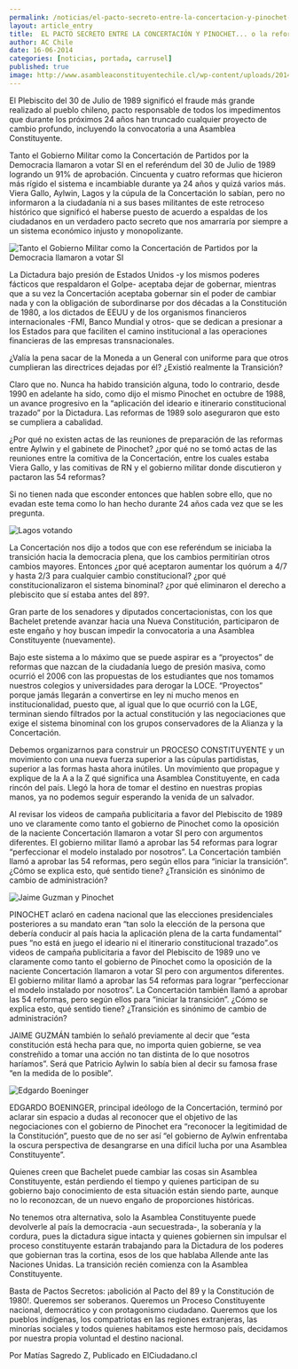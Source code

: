 ```yaml
---
permalink: /noticias/el-pacto-secreto-entre-la-concertacion-y-pinochet-o-la-reforma-que-impide-la-asamblea-constituyente.html
layout: article_entry
title:  EL PACTO SECRETO ENTRE LA CONCERTACIÓN Y PINOCHET... o la reforma que impide la Asamblea Constituyente.
author: AC Chile
date: 16-06-2014
categories: [noticias, portada, carrusel]
published: true
image: http://www.asambleaconstituyentechile.cl/wp-content/uploads/2014/06/20070911001638-pinochet-20y-20aylwin-300x240.jpg
---
```


El Plebiscito del 30 de Julio de 1989 significó el fraude más grande realizado al pueblo chileno, pacto responsable de todos los impedimentos que durante los próximos 24 años han truncado cualquier proyecto de cambio profundo, incluyendo la convocatoria a una Asamblea Constituyente.

Tanto el Gobierno Militar como la Concertación de Partidos por la Democracia llamaron a votar SI en el referéndum del 30 de Julio de 1989 logrando un 91% de aprobación. Cincuenta y cuatro reformas que hicieron más rígido el sistema e incambiable durante ya 24 años y quizá varios más. Viera Gallo, Aylwin, Lagos y la cúpula de la Concertación lo sabían, pero no informaron a la ciudadanía ni a sus bases militantes de este retroceso histórico que significó el haberse puesto de acuerdo a espaldas de los ciudadanos en un verdadero pacto secreto que nos amarraría por siempre a un sistema económico injusto y monopolizante.

<img src="http://www.asambleaconstituyentechile.cl/wp-content/uploads/2014/06/20070911001638-pinochet-20y-20aylwin-300x240.jpg" title="Tanto el Gobierno Militar como la Concertación de Partidos por la Democracia llamaron a votar SI" class="img-responsive">

La Dictadura bajo presión de Estados Unidos -y los mismos poderes fácticos que respaldaron el Golpe- aceptaba dejar de gobernar, mientras que a su vez la Concertación aceptaba gobernar sin el poder de cambiar nada y con la obligación de subordinarse por dos décadas a la Constitución de 1980, a los dictados de EEUU y de los organismos financieros internacionales -FMI, Banco Mundial y otros- que se dedican a presionar a los Estados para que faciliten el camino institucional a las operaciones financieras de las empresas transnacionales.

¿Valía la pena sacar de la Moneda a un General con uniforme para que otros cumplieran las directrices dejadas por él? ¿Existió realmente la Transición?

Claro que no. Nunca ha habido transición alguna, todo lo contrario, desde 1990 en adelante ha sido, como dijo el mismo Pinochet en octubre de 1988, un avance progresivo en la “aplicación del ideario e itinerario constitucional trazado” por la Dictadura. Las reformas de 1989 solo aseguraron que esto se cumpliera a cabalidad.

¿Por qué no existen actas de las reuniones de preparación de las reformas entre Aylwin y el gabinete de Pinochet? ¿por qué no se tomó actas de las reuniones entre la comitiva de la Concertación, entre los cuales estaba Viera Gallo, y las comitivas de RN y el gobierno militar donde discutieron y pactaron las 54 reformas?

Si no tienen nada que esconder entonces que hablen sobre ello, que no evadan este tema como lo han hecho durante 24 años cada vez que se les pregunta.

<img src="http://www.asambleaconstituyentechile.cl/wp-content/uploads/2014/06/lagos-votando-pr-el-S%C3%AD.jpg" alt="Lagos votando" class="img-responsive">

La Concertación nos dijo a todos que con ese referéndum se iniciaba la transición hacia la democracia plena, que los cambios permitirían otros cambios mayores. Entonces ¿por qué aceptaron aumentar los quórum a 4/7 y hasta 2/3 para cualquier cambio constitucional? ¿por qué constitucionalizaron el sistema binominal? ¿por qué eliminaron el derecho a plebiscito que sí estaba antes del 89?.

Gran parte de los senadores y diputados concertacionistas, con los que Bachelet pretende avanzar hacia una Nueva Constitución, participaron de este engaño y hoy buscan impedir la convocatoria a una Asamblea Constituyente (nuevamente).

Bajo este sistema a lo máximo que se puede aspirar es a “proyectos” de reformas que nazcan de la ciudadanía luego de presión masiva, como ocurrió el 2006 con las propuestas de los estudiantes que nos tomamos nuestros colegios y universidades para derogar la LOCE. “Proyectos” porque jamás llegarán a convertirse en ley ni mucho menos en institucionalidad, puesto que, al igual que lo que ocurrió con la LGE, terminan siendo filtrados por la actual constitución y las negociaciones que exige el sistema binominal con los grupos conservadores de la Alianza y la Concertación.

Debemos organizarnos para construir un PROCESO CONSTITUYENTE y un movimiento con una nueva fuerza superior a las cúpulas partidistas, superior a las formas hasta ahora inútiles. Un movimiento que propague y explique de la A a la Z qué significa una Asamblea Constituyente, en cada rincón del país. Llegó la hora de tomar el destino en nuestras propias manos, ya no podemos seguir esperando la venida de un salvador.

Al revisar los videos de campaña publicitaria a favor del Plebiscito de 1989 uno ve claramente como tanto el gobierno de Pinochet como la oposición de la naciente Concertación llamaron a votar SI pero con argumentos diferentes. El gobierno militar llamó a aprobar las 54 reformas para lograr “perfeccionar el modelo instalado por nosotros”. La Concertación también llamó a aprobar las 54 reformas, pero según ellos para “iniciar la transición”. ¿Cómo se explica esto, qué sentido tiene? ¿Transición es sinónimo de cambio de administración?

<img src="http://www.asambleaconstituyentechile.cl/wp-content/uploads/2014/06/Jaime-Guzm%C3%A1n-y-Pinochet-intervenidos-x-Juan-Carlos-Villavicencio-Descontexto-2.jpg" alt="Jaime Guzman y Pinochet" class="img-responsive">

PINOCHET aclaró en cadena nacional que las elecciones presidenciales posteriores a su mandato eran “tan solo la elección de la persona que debería conducir al país hacia la aplicación plena de la carta fundamental” pues “no está en juego el ideario ni el itinerario constitucional trazado”.os videos de campaña publicitaria a favor del Plebiscito de 1989 uno ve claramente como tanto el gobierno de Pinochet como la oposición de la naciente Concertación llamaron a votar SI pero con argumentos diferentes. El gobierno militar llamó a aprobar las 54 reformas para lograr “perfeccionar el modelo instalado por nosotros”. La Concertación también llamó a aprobar las 54 reformas, pero según ellos para “iniciar la transición”. ¿Cómo se explica esto, qué sentido tiene? ¿Transición es sinónimo de cambio de administración?

JAIME GUZMÁN también lo señaló previamente al decir que “esta constitución está hecha para que, no importa quien gobierne, se vea constreñido a tomar una acción no tan distinta de lo que nosotros haríamos”. Será que Patricio Aylwin lo sabía bien al decir su famosa frase “en la medida de lo posible”.

<img src="http://www.asambleaconstituyentechile.cl/wp-content/uploads/2014/06/Edgardo_Boeninger-620x380.jpg" alt="Edgardo Boeninger" class="img-responsive">

EDGARDO BOENINGER, principal ideólogo de la Concertación, terminó por aclarar sin espacio a dudas al reconocer que el objetivo de las negociaciones con el gobierno de Pinochet era “reconocer la legitimidad de la Constitución”, puesto que de no ser así “el gobierno de Aylwin enfrentaba la oscura perspectiva de desangrarse en una difícil lucha por una Asamblea Constituyente”.

Quienes creen que Bachelet puede cambiar las cosas sin Asamblea Constituyente, están perdiendo el tiempo y quienes participan de su gobierno bajo conocimiento de esta situación están siendo parte, aunque no lo reconozcan, de un nuevo engaño de proporciones históricas.

No tenemos otra alternativa, solo la Asamblea Constituyente puede devolverle al país la democracia -aun secuestrada-, la soberanía y la cordura, pues la dictadura sigue intacta y quienes gobiernen sin impulsar el proceso constituyente estarán trabajando para la Dictadura de los poderes que gobiernan tras la cortina, esos de los que hablaba Allende ante las Naciones Unidas. La transición recién comienza con la Asamblea Constituyente.

Basta de Pactos Secretos: ¡abolición al Pacto del 89 y la Constitución de 1980!. Queremos ser soberanos. Queremos un Proceso Constituyente nacional, democrático y con protagonismo ciudadano. Queremos que los pueblos indígenas, los compatriotas en las regiones extranjeras, las minorías sociales y todos quienes habitamos este hermoso país, decidamos por nuestra propia voluntad el destino nacional.

Por Matías Sagredo Z, Publicado en ElCiudadano.cl
